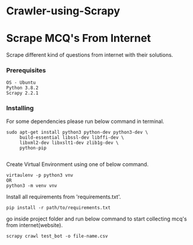 # Crawler-using-Scrapy
#  Scrape MCQ's From Internet

Scrape different kind of questions from internet with their solutions.

### Prerequisites
```
OS - Ubuntu
Python 3.8.2
Scrapy 2.2.1
```

### Installing
 For some dependencies please run below command in terminal.
```
sudo apt-get install python3 python-dev python3-dev \
     build-essential libssl-dev libffi-dev \
     libxml2-dev libxslt1-dev zlib1g-dev \
     python-pip
      
```
Create Virtual Environment using one of below command.
```
virtaulenv -p python3 vnv
OR
python3 -m venv vnv
```
Install all requirements from 'requirements.txt'.
```
pip install -r path/to/requirements.txt
```
go inside project folder and run below command to start collecting mcq's from internet(website).
```
scrapy crawl test_bot -o file-name.csv
```
